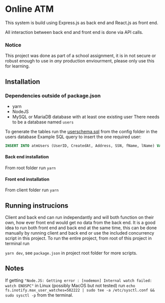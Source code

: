 # Online ATM

This system is build using Express.js as back end and React.js as front end.

All interaction between back end and front end is done via API calls.

### Notice

This project was done as part of a school assignment, it is in not secure or robust enough to use in _any_ production enviourment, please only use this for learning.

## Installation

### Dependencies outside of package.json

- yarn
- NodeJS
- MySQL or MariaDB database with at least one existing user
  There needs to be a database named `users`

To generate the tables run the [userschema.sql](./config/userschema.sql)
from the config folder in the users database
Example SQL query to insert the one required user:

```SQL
INSERT INTO atmUsers (UserID, CreatedAt, Address, SSN, fName, lName) VALUES (0,"1991-03-25 10:11:12","Pilestredet 52", 110391387, "Anna", "Sethnes");
```

#### Back end installation

From root folder run `yarn`

#### Front end installation

From client folder run `yarn`

## Running instrucions

Client and back end can run independantly and will both function on their own, how ever front end would get no data from the back end. It is a good idea to run both front end and back end at the same time, this can be done manually by running client and back end or use the included concurrency script in this project. To run the entire project, from root of this project in terminal run

`yarn dev`, see `package.json` in project root folder for more scripts.

## Notes

If getting `"Node.JS: Getting error : [nodemon] Internal watch failed: watch ENOSPC"` in Linux (possibly MacOS but not tested) run
`echo fs.inotify.max_user_watches=582222 | sudo tee -a /etc/sysctl.conf && sudo sysctl -p` from the terminal.

```

```
